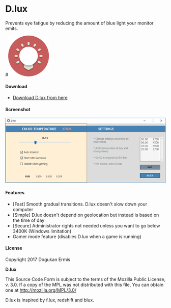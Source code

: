 # D.lux
Prevents eye fatigue by reducing the amount of blue light your monitor emits.

#![](logo.png)

#### Download
* [Download D.lux from here](https://github.com/D-Ermis/D.lux/releases)

#### Screenshot
![](dlux.png)

#### Features
* [Fast] Smooth gradual transitions. D.lux doesn't slow down your computer
* [Simple] D.lux doesn't depend on geolocation but instead is based on the time of day
* [Secure] Administrator rights not needed unless you want to go below 3400K (Windows limitation)
* Gamer mode feature (disables D.lux when a game is running)

#### License
Copyright 2017 Dogukan Ermis

**D.lux**

This Source Code Form is subject to the terms of the 
Mozilla Public License, v. 3.0. If a copy of the MPL 
was not distributed with this file, You can obtain one at 
http://mozilla.org/MPL/3.0/



D.lux is inspired by f.lux, redshift and blux.
